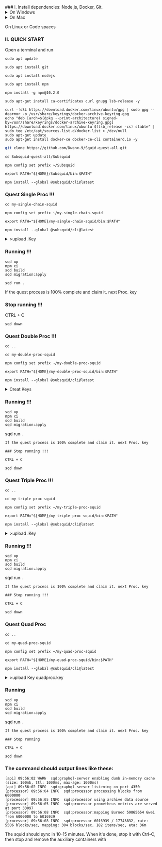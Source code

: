 <p align="center">
</p>
### I. Install dependencies: Node.js, Docker, Git.

<details>
<summary>On Windows</summary>

1. Enable [Hyper-V](https://learn.microsoft.com/en-us/virtualization/hyper-v-on-windows/quick-start/enable-hyper-v).
2. Install [Docker for Windows](https://docs.docker.com/desktop/install/windows-install/).
3. Install NodeJS LTS using the [official installer](https://nodejs.org/en/download).
4. Install [Git for Windows](https://git-scm.com/download/win).

In all installs it is OK to leave all the options at their default values. You will need a terminal to complete this tutorial - [WSL](https://learn.microsoft.com/en-us/windows/wsl/install) bash is the preferred option.
</details>

<details>
<summary>On Mac</summary>

1. Install [Docker for Mac](https://docs.docker.com/desktop/install/mac-install/).
2. Install Git using the [installer](https://sourceforge.net/projects/git-osx-installer/) or by [other means](https://git-scm.com/download/mac).
3. Install NodeJS LTS using the [official installer](https://nodejs.org/en/download).
</details>

On Linux or Code spaces

### II. QUICK START 

Open a terminal and run

```
sudo apt update
```
```
sudo apt install git
```
```
sudo apt install nodejs
```

```
sudo apt install npm
```

```
npm install -g npm@10.2.0
```
```
sudo apt-get install ca-certificates curl gnupg lsb-release -y
```
```
curl -fsSL https://download.docker.com/linux/ubuntu/gpg | sudo gpg --dearmor -o /usr/share/keyrings/docker-archive-keyring.gpg
echo "deb [arch=$(dpkg --print-architecture) signed-by=/usr/share/keyrings/docker-archive-keyring.gpg] https://download.docker.com/linux/ubuntu $(lsb_release -cs) stable" | sudo tee /etc/apt/sources.list.d/docker.list > /dev/null
sudo apt-get update
sudo apt-get install docker-ce docker-ce-cli containerd.io -y
```
```bash
git clone https://github.com/Dwanx-9/Squid-quest-all.git
```
```
cd Subsquid-quest-all/Subsquid
```
```
npm config set prefix ~/Subsquid
```
```
export PATH="${HOME}/Subsquid/bin:$PATH"
```

```
npm install --global @subsquid/cli@latest
```

### Quest Single Proc !!!

```
cd my-single-chain-squid
```
```
npm config set prefix ~/my-single-chain-squid
```
```
export PATH="${HOME}/my-single-chain-squid/bin:$PATH"
```
```
npm install --global @subsquid/cli@latest
```

<details>
<summary>>upload .Key</summary>
Press "Get Key" button in the quest card to obtain the `singleProc.key` key file. Save it to the `./query-gateway/keys` subfolder of the squid folder. The file will be used by the query gateway container.

</details>

### Running !!!
```
sqd up
npm ci
sqd build
sqd migration:apply
```
```
sqd run .
```
If the quest process is 100% complete and claim it. next Proc. key

### Stop running !!!

CTRL + C
```
sqd down
```
### Quest Double Proc !!!
```
cd ..
```
```
cd my-double-proc-squid
```
```
npm config set prefix ~/my-double-proc-squid
```
```
export PATH="${HOME}/my-double-proc-squid/bin:$PATH"
```
```
npm install --global @subsquid/cli@latest
```
<details>
<summary>Creat Keys</summary>
   go to `doubleProc.key` >>> add folder name `keys`
Press "Get Key" button in the quest card to obtain the `doubleProc.key` key file
   in Subsquid quest. Upload to`./query-gateway/keys` subfolder of the squid folder. The file will be used by the query gateway container.
</details>

### Running !!!
```
sqd up
npm ci
sqd build
sqd migration:apply
```
sqd run .
```
If the quest process is 100% complete and claim it. next Proc. key

### Stop running !!!

CTRL + C
```
```
sqd down
```
### Quest Triple Proc !!!
```
cd ..
```
```
cd my-triple-proc-squid
```
```
npm config set prefix ~/my-triple-proc-squid
```
```
export PATH="${HOME}/my-triple-proc-squid/bin:$PATH"
```
```
npm install --global @subsquid/cli@latest
```

<details>
<summary>>upload .Key</summary>
Press "Get Key" button in the quest card to obtain the `tripleProc.key` key file. Save it to the `./query-gateway/keys` subfolder of the squid folder. The file will be used by the query gateway container.

</details>

### Running !!!
```
sqd up
npm ci
sqd build
sqd migration:apply
```
sqd run .
```
If the quest process is 100% complete and claim it. next Proc. key

### Stop running !!!

CTRL + C
```
```
sqd down
```

### Quest Quad Proc 
```
cd ..
```
```
cd my-quad-proc-squid
```
```
npm config set prefix ~/my-quad-proc-squid
```
```
export PATH="${HOME}/my-quad-proc-squid/bin:$PATH"
```
```
npm install --global @subsquid/cli@latest
```
<details>
<summary>>upload Key quadproc.key</summary>
Press "Get Key" button in the quest card to obtain the `quadProc.key` key file. Save it to the `./query-gateway/keys` subfolder of the squid folder. The file will be used by the query gateway container.
</details>

### Running

```
sqd up
npm ci
sqd build
sqd migration:apply
```
sqd run .
```
If the quest process is 100% complete and claim it. next Proc. key

### Stop running

CTRL + C
```
```
sqd down
```

### The command should output lines like these:
   ```
   [api] 09:56:02 WARN  sqd:graphql-server enabling dumb in-memory cache (size: 100mb, ttl: 1000ms, max-age: 1000ms)
   [api] 09:56:02 INFO  sqd:graphql-server listening on port 4350
   [processor] 09:56:04 INFO  sqd:processor processing blocks from 6000000
   [processor] 09:56:05 INFO  sqd:processor using archive data source
   [processor] 09:56:05 INFO  sqd:processor prometheus metrics are served at port 33097
   [processor] 09:56:08 INFO  sqd:processor:mapping Burned 59865654 Gwei from 6000000 to 6016939
   [processor] 09:56:08 INFO  sqd:processor 6016939 / 17743832, rate: 5506 blocks/sec, mapping: 304 blocks/sec, 182 items/sec, eta: 36m
   ```
   The squid should sync in 10-15 minutes. When it's done, stop it with Ctrl-C, then stop and remove the auxiliary containers with
   ```bash
